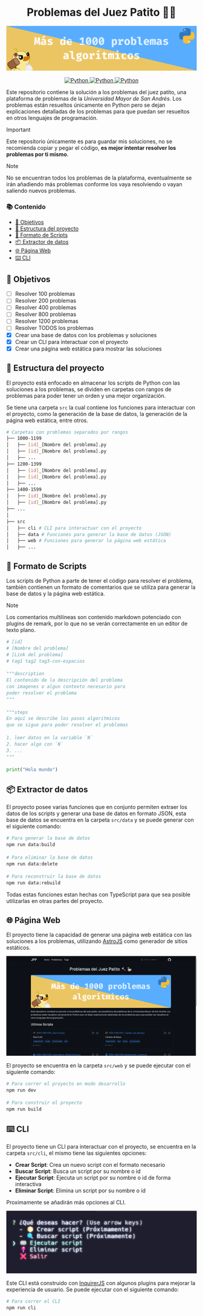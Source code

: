 <h1 align="center">Problemas del Juez Patito 🔨🦆</h1>

![](./assets/banner.png)

<p align="center">
    <a href="https://www.python.org/">
        <img alt="Python" src="https://img.shields.io/badge/python-%2314354C.svg?style=for-the-badge&logo=python&logoColor=white"/>
    </a>
    <a href="https://jv.umsa.bo/oj/problemset.php">
        <img alt="Python" src="https://img.shields.io/badge/Juez Patito-4285F4.svg?style=for-the-badge&logo=GoogleChrome&logoColor=white"/>
    </a>
    <a href="https://repollodev.github.io/Problemas-del-Juez-Patito/">
        <img alt="Python" src="https://img.shields.io/badge/Página estática-121011.svg?style=for-the-badge&logo=github&logoColor=white"/>
    </a>
</p>

Este repositorio contiene la solución a los problemas del juez patito, una plataforma de problemas de la _Universidad Mayor de San Andrés_. Los problemas están resueltos únicamente en Python pero se dejan explicaciones detalladas de los problemas para que puedan ser resueltos en otros lenguajes de programación.

> [!IMPORTANT]
> Este repositorio únicamente es para guardar mis soluciones, no se recomienda copiar y pegar el código, **es mejor intentar resolver los problemas por ti mismo**.

> [!NOTE]
> No se encuentran todos los problemas de la plataforma, eventualmente se irán añadiendo más problemas conforme los vaya resolviendo o vayan saliendo nuevos problemas.

### 📚 Contenido

- [🎯 Objetivos](#-objetivos)
- [📁 Estructura del proyecto](#-estructura-del-proyecto)
- [📄 Formato de Scripts](#-formato-de-scripts)
- [📦 Extractor de datos](#-extractor-de-datos)
- [🌐 Página Web](#-página-web)
- [⌨️ CLI](#️-cli)

## 🎯 Objetivos

- [ ] Resolver 100 problemas
- [ ] Resolver 200 problemas
- [ ] Resolver 400 problemas
- [ ] Resolver 800 problemas
- [ ] Resolver 1200 problemas
- [ ] Resolver TODOS los problemas
- [x] Crear una base de datos con los problemas y soluciones
- [x] Crear un CLI para interactuar con el proyecto
- [x] Crear una página web estática para mostrar las soluciones

## 📁 Estructura del proyecto

El proyecto está enfocado en almacenar los scripts de Python con las soluciones a los problemas, se dividen en carpetas con rangos de problemas para poder tener un orden y una mejor organización.

Se tiene una carpeta `src` la cual contiene los funciones para interactuar con el proyecto, como la generación de la base de datos, la generación de la página web estática, entre otros.

```bash
# Carpetas con problemas separados por rangos
├── 1000-1199
│   ├── [id]_[Nombre del problema].py
│   ├── [id]_[Nombre del problema].py
│   ├── ...
├── 1200-1399
│   ├── [id]_[Nombre del problema].py
│   ├── [id]_[Nombre del problema].py
│   ├── ...
├── 1400-1599
│   ├── [id]_[Nombre del problema].py
│   ├── [id]_[Nombre del problema].py
├── ...
│
├── src
│   ├── cli # CLI para interactuar con el proyecto
│   ├── data # Funciones para generar la base de datos (JSON)
│   ├── web # Funciones para generar la página web estática
│   ├── ...
```

## 📄 Formato de Scripts

Los scripts de Python a parte de tener el código para resolver el problema, también contienen un formato de comentarios que se utiliza para generar la base de datos y la página web estática.

> [!NOTE]
> Los comentarios multilineas son contenido markdown potenciado con plugins de remark, por lo que no se verán correctamente en un editor de texto plano.

```python
# [id]
# [Nombre del problema]
# [Link del problema]
# tag1 tag2 tag3-con-espacios

"""description
El contenido de la descripción del problema
con imagenes o algun contexto necesario para
poder resolver el problema
"""

"""steps
En aquí se describe los pasos algoritmicos
que se sigue para poder resolver el problemas

1. leer datos en la variable `N`
2. hacer algo con `N`
3. ...
"""

print("Hola mundo")
```

## 📦 Extractor de datos

El proyecto posee varias funciones que en conjunto permiten extraer los datos de los scripts y generar una base de datos en formato JSON, esta base de datos se encuentra en la carpeta `src/data` y se puede generar con el siguiente comando:

```bash
# Para generar la base de datos
npm run data:build

# Para eliminar la base de datos
npm run data:delete

# Para reconstruir la base de datos
npm run data:rebuild
```

Todas estas funciones estan hechas con TypeScript para que sea posible utilizarlas en otras partes del proyecto.

## 🌐 Página Web

El proyecto tiene la capacidad de generar una página web estática con las soluciones a los problemas, utilizando [AstroJS](https://astro.build/) como generador de sitios estáticos.

![Landing Page](./assets/landing-page.png)

El proyecto se encuentra en la carpeta `src/web` y se puede ejecutar con el siguiente comando:

```bash
# Para correr el proyecto en modo desarrollo
npm run dev

# Para construir el proyecto
npm run build
```

## ⌨️ CLI

El proyecto tiene un CLI para interactuar con el proyecto, se encuentra en la carpeta `src/cli`, el mismo tiene las siguientes opciones:

- **Crear Script**: Crea un nuevo script con el formato necesario
- **Buscar Script**: Busca un script por su nombre o id
- **Ejecutar Script**: Ejecuta un script por su nombre o id de forma interactiva
- **Eliminar Script**: Elimina un script por su nombre o id

Proximamente se añadirán más opciones al CLI.

![CLI](./assets/cli.png)

Este CLI está construido con [InquirerJS](https://www.npmjs.com/package/inquirer) con algunos plugins para mejorar la experiencia de usuario. Se puede ejecutar con el siguiente comando:

```bash
# Para correr el CLI
npm run cli
```
